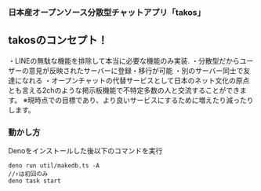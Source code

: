 ### 日本産オープンソース分散型チャットアプリ「takos」
## takosのコンセプト！
・LINEの無駄な機能を排除して本当に必要な機能のみ実装.
・分散型だからユーザーの意見が反映されたサーバーに登録・移行が可能
・別のサーバー同士で友達になれる
・オープンチャットの代替サービスとして日本のネット文化の原点とも言える2chのような掲示板機能で不特定多数の人と交流することができます。
※現時点での目標であり、より良いサービスにするために増えたり減ったりします。

### 動かし方

Denoをインストールした後以下のコマンドを実行
```
deno run util/makedb.ts -A
//↑は初回のみ
deno task start
```

